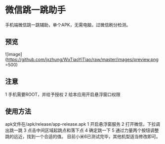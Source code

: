 # 微信跳一跳助手

手机端微信跳一跳辅助，单个APK，无需电脑，过微信刷分检测。

## 预览
![image](https://github.com/jxzhung/WxTiaoYiTiao/raw/master/images/preview.png =500)

## 注意

1 手机需要ROOT，并给予授权
2 给本应用开启悬浮窗口权限

## 使用方法
apk文件在/apk/release/app-release.apk
1 开启悬浮窗服务
2 打开微信，下拉调出跳一跳
3 点击中间区域起跳点和落下点
4 确定跳一下
5 通过力量两个按钮调整跳的远近，找到一个合适的值。
目前小米6已测试完毕，其他机型适当修改即可。
